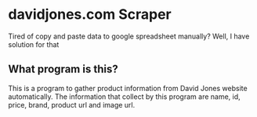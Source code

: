 # davidjones.com Scraper 

Tired of copy and paste data to google spreadsheet manually? Well, I have solution for that 

## What program is this?

This is a program to gather product information from David Jones website automatically. 
The information that collect by this program are name, id, price, brand, product url and image url.  